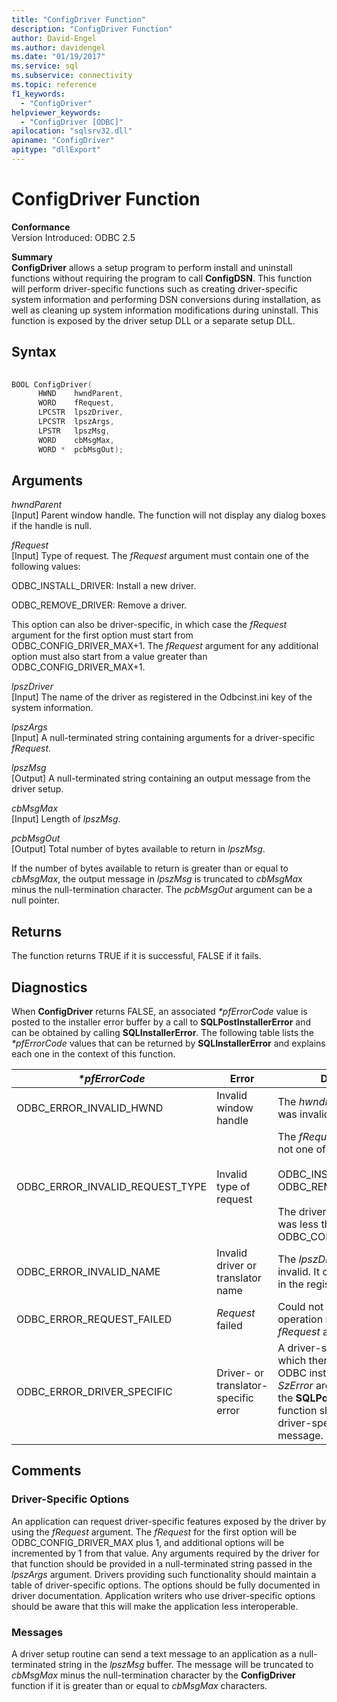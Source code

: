```yaml
---
title: "ConfigDriver Function"
description: "ConfigDriver Function"
author: David-Engel
ms.author: davidengel
ms.date: "01/19/2017"
ms.service: sql
ms.subservice: connectivity
ms.topic: reference
f1_keywords:
  - "ConfigDriver"
helpviewer_keywords:
  - "ConfigDriver [ODBC]"
apilocation: "sqlsrv32.dll"
apiname: "ConfigDriver"
apitype: "dllExport"
---
```

# ConfigDriver Function
**Conformance**  
 Version Introduced: ODBC 2.5  
  
 **Summary**  
 **ConfigDriver** allows a setup program to perform install and uninstall functions without requiring the program to call **ConfigDSN**. This function will perform driver-specific functions such as creating driver-specific system information and performing DSN conversions during installation, as well as cleaning up system information modifications during uninstall. This function is exposed by the driver setup DLL or a separate setup DLL.  
  
## Syntax  
  
```cpp  
  
BOOL ConfigDriver(  
      HWND    hwndParent,  
      WORD    fRequest,  
      LPCSTR  lpszDriver,  
      LPCSTR  lpszArgs,  
      LPSTR   lpszMsg,  
      WORD    cbMsgMax,  
      WORD *  pcbMsgOut);  
```  
  
## Arguments  
 *hwndParent*  
 [Input] Parent window handle. The function will not display any dialog boxes if the handle is null.  
  
 *fRequest*  
 [Input] Type of request. The *fRequest* argument must contain one of the following values:  
  
 ODBC_INSTALL_DRIVER: Install a new driver.  
  
 ODBC_REMOVE_DRIVER: Remove a driver.  
  
 This option can also be driver-specific, in which case the *fRequest* argument for the first option must start from ODBC_CONFIG_DRIVER_MAX+1. The *fRequest* argument for any additional option must also start from a value greater than ODBC_CONFIG_DRIVER_MAX+1.  
  
 *lpszDriver*  
 [Input] The name of the driver as registered in the Odbcinst.ini key of the system information.  
  
 *lpszArgs*  
 [Input] A null-terminated string containing arguments for a driver-specific *fRequest*.  
  
 *lpszMsg*  
 [Output] A null-terminated string containing an output message from the driver setup.  
  
 *cbMsgMax*  
 [Input] Length of *lpszMsg*.  
  
 *pcbMsgOut*  
 [Output] Total number of bytes available to return in *lpszMsg*.  
  
 If the number of bytes available to return is greater than or equal to *cbMsgMax*, the output message in *lpszMsg* is truncated to *cbMsgMax* minus the null-termination character. The *pcbMsgOut* argument can be a null pointer.  
  
## Returns  
 The function returns TRUE if it is successful, FALSE if it fails.  
  
## Diagnostics  
 When **ConfigDriver** returns FALSE, an associated *\*pfErrorCode* value is posted to the installer error buffer by a call to **SQLPostInstallerError** and can be obtained by calling **SQLInstallerError**. The following table lists the *\*pfErrorCode* values that can be returned by **SQLInstallerError** and explains each one in the context of this function.  
  
|*\*pfErrorCode*|Error|Description|  
|---------------------|-----------|-----------------|  
|ODBC_ERROR_INVALID_HWND|Invalid window handle|The *hwndParent* argument was invalid.|  
|ODBC_ERROR_INVALID_REQUEST_TYPE|Invalid type of request|The *fRequest* argument was not one of the following:<br /><br /> ODBC_INSTALL_DRIVER ODBC_REMOVE_DRIVER<br /><br /> The driver-specific option was less than or equal to ODBC_CONFIG_DRIVER_MAX.|  
|ODBC_ERROR_INVALID_NAME|Invalid driver or translator name|The *lpszDriver* argument was invalid. It could not be found in the registry.|  
|ODBC_ERROR_REQUEST_FAILED|*Request* failed|Could not perform the operation requested by the *fRequest* argument.|  
|ODBC_ERROR_DRIVER_SPECIFIC|Driver- or translator-specific error|A driver-specific error for which there is no defined ODBC installer error. The *SzError* argument in a call to the **SQLPostInstallerError** function should contain the driver-specific error message.|  
  
## Comments  
  
### Driver-Specific Options  
 An application can request driver-specific features exposed by the driver by using the *fRequest* argument. The *fRequest* for the first option will be ODBC_CONFIG_DRIVER_MAX plus 1, and additional options will be incremented by 1 from that value. Any arguments required by the driver for that function should be provided in a null-terminated string passed in the *lpszArgs* argument. Drivers providing such functionality should maintain a table of driver-specific options. The options should be fully documented in driver documentation. Application writers who use driver-specific options should be aware that this will make the application less interoperable.  
  
### Messages  
 A driver setup routine can send a text message to an application as a null-terminated string in the *lpszMsg* buffer. The message will be truncated to *cbMsgMax* minus the null-termination character by the **ConfigDriver** function if it is greater than or equal to *cbMsgMax* characters.
